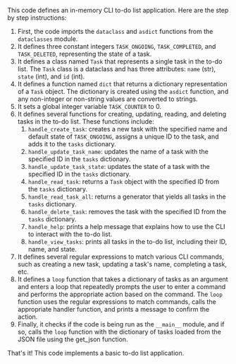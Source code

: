 This code defines an in-memory CLI to-do list application. Here are the step by step instructions:

1. First, the code imports the `dataclass` and `asdict` functions from the `dataclasses` module.
2. It defines three constant integers `TASK_ONGOING`, `TASK_COMPLETED`, and `TASK_DELETED`, representing the state of a task.
3. It defines a class named `Task` that represents a single task in the to-do list. The `Task` class is a dataclass and has three attributes: `name` (str), `state` (int), and `id` (int).
4. It defines a function named `dict` that returns a dictionary representation of a `Task` object. The dictionary is created using the `asdict` function, and any non-integer or non-string values are converted to strings.
5. It sets a global integer variable `TASK_COUNTER` to 0.
6. It defines several functions for creating, updating, reading, and deleting tasks in the to-do list. These functions include:
    1. `handle_create_task`: creates a new task with the specified name and default state of `TASK_ONGOING`, assigns a unique ID to the task, and adds it to the `tasks` dictionary.
    2. `handle_update_task_name`: updates the name of a task with the specified ID in the `tasks` dictionary.
    3. `handle_update_task_state`: updates the state of a task with the specified ID in the `tasks` dictionary.
    4. `handle_read_task`: returns a `Task` object with the specified ID from the `tasks` dictionary.
    5. `handle_read_task_all`: returns a generator that yields all tasks in the `tasks` dictionary.
    6. `handle_delete_task`: removes the task with the specified ID from the `tasks` dictionary.
    7. `handle_help`: prints a help message that explains how to use the CLI to interact with the to-do list.
    8. `handle_view_tasks`: prints all tasks in the to-do list, including their ID, name, and state.
7. It defines several regular expressions to match various CLI commands, such as creating a new task, updating a task's name, completing a task, etc.
8. It defines a `loop` function that takes a dictionary of tasks as an argument and enters a loop that repeatedly prompts the user to enter a command and performs the appropriate action based on the command. The `loop` function uses the regular expressions to match commands, calls the appropriate handler function, and prints a message to confirm the action.
9. Finally, it checks if the code is being run as the `__main__` module, and if so, calls the `loop` function with the dictionary of tasks loaded from the JSON file using the get_json function.

That's it! This code implements a basic to-do list application.



